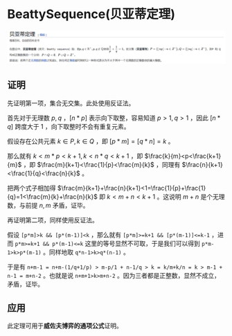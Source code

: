<!--
 * @Autor: violet apricity ( Zhuangpx )
 * @Date: 2021-10-18 19:47:16
 * @LastEditors: violet apricity ( Zhuangpx )
 * @LastEditTime: 2021-10-19 01:09:53
 * @FilePath: \apricitye:\桌面\ACM\数学\博弈论\简单博弈\BeattySequence.md
 * @Description:  Zhuangpx : Violet && Apricity:/ The warmth of the sun in the winter /
-->

# BeattySequence(贝亚蒂定理)

![Beatty定理](./assets/photos/BeattySequence.png)

## 证明

先证明第一项，集合无交集。此处使用反证法。

首先对于无理数 $p,q$ ，$[n*p]$ 表示向下取整，容易知道 $p>1,q>1$ ，因此 $[n*q]$ 跨度大于 $1$ ，向下取整时不会有重复元素。

假设存在公共元素 $k\in P,k\in Q$ ，即 $[p*m]=[q*n]=k$ 。

那么就有 $k<m*p<k+1,k<n*q<k+1$ ，即 $\frac{k}{m}<p<\frac{k+1}{m}$ ，即 $\frac{m}{k+1}<\frac{1}{p}<\frac{m}{k}$ ，同理有 $\frac{n}{k+1}<\frac{1}{q}<\frac{n}{k}$ 。

把两个式子相加得 $\frac{m}{k+1}+\frac{n}{k+1}<1=\frac{1}{p}+\frac{1}{q}=1<\frac{m}{k}+\frac{n}{k}$ 即 $k<m+n<k+1$ 。这说明 $m+n$ 是个无理数，与前提 $n,m$ 矛盾，证毕。

再证明第二项，同样使用反证法。

假设 `[p*m]>k && [p*(m-1)]<k` ，那么就有 `[p*m]>=k+1 && [p*(m-1)]<=k-1` ，进而 `p*m>=k+1 && p*(m-1)<=k` 这里的等号显然不可取，于是我们可以得到 `p*m-1>k>p*(m-1)` 。同样地取 `q*n-1>k>q*(n-1)` 。

于是有 `n+m-1 = n+m-(1/q+1/p) > m-p/1 + n-1/q > k = k/m+k/n = k > m-1 + n-1 = m+n-2` 。也就是说 `n+m+1>k>m+n-2` 。因为三者都是正整数，显然不成立，矛盾，证毕。

## 应用

此定理可用于**威佐夫博弈的通项公式**证明。
